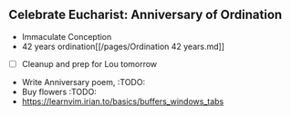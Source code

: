 ## Celebrate Eucharist: Anniversary of Ordination
- Immaculate Conception
- 42 years ordination[[/pages/Ordination 42 years.md]]
- [ ] Cleanup and prep for Lou tomorrow
- Write Anniversary poem, :TODO:
- Buy flowers :TODO:
- <https://learnvim.irian.to/basics/buffers_windows_tabs>
